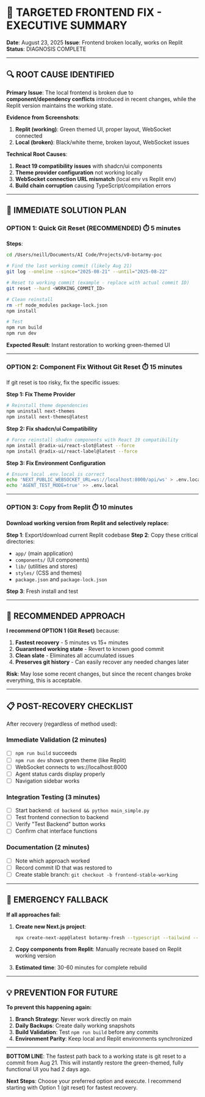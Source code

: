 # 🎯 TARGETED FRONTEND FIX - EXECUTIVE SUMMARY

**Date**: August 23, 2025
**Issue**: Frontend broken locally, works on Replit
**Status**: DIAGNOSIS COMPLETE

---

## 🔍 ROOT CAUSE IDENTIFIED

**Primary Issue**: The local frontend is broken due to **component/dependency conflicts** introduced in recent changes, while the Replit version maintains the working state.

**Evidence from Screenshots**:
1. **Replit (working)**: Green themed UI, proper layout, WebSocket connected
2. **Local (broken)**: Black/white theme, broken layout, WebSocket issues

**Technical Root Causes**:
1. **React 19 compatibility issues** with shadcn/ui components
2. **Theme provider configuration** not working locally
3. **WebSocket connection URL mismatch** (local env vs Replit env)
4. **Build chain corruption** causing TypeScript/compilation errors

---

## 🚀 IMMEDIATE SOLUTION PLAN

### **OPTION 1: Quick Git Reset (RECOMMENDED)** ⏱️ 5 minutes

**Steps**:
```bash
cd /Users/neill/Documents/AI Code/Projects/v0-botarmy-poc

# Find the last working commit (likely Aug 21)
git log --oneline --since="2025-08-21" --until="2025-08-22"

# Reset to working commit (example - replace with actual commit ID)
git reset --hard <WORKING_COMMIT_ID>

# Clean reinstall
rm -rf node_modules package-lock.json
npm install

# Test
npm run build
npm run dev
```

**Expected Result**: Instant restoration to working green-themed UI

---

### **OPTION 2: Component Fix Without Git Reset** ⏱️ 15 minutes

If git reset is too risky, fix the specific issues:

**Step 1: Fix Theme Provider**
```bash
# Reinstall theme dependencies
npm uninstall next-themes
npm install next-themes@latest
```

**Step 2: Fix shadcn/ui Compatibility**
```bash
# Force reinstall shadcn components with React 19 compatibility
npm install @radix-ui/react-slot@latest --force
npm install @radix-ui/react-label@latest --force
```

**Step 3: Fix Environment Configuration**
```bash
# Ensure local .env.local is correct
echo 'NEXT_PUBLIC_WEBSOCKET_URL=ws://localhost:8000/api/ws' > .env.local
echo 'AGENT_TEST_MODE=true' >> .env.local
```

---

### **OPTION 3: Copy from Replit** ⏱️ 10 minutes

**Download working version from Replit and selectively replace:**

**Step 1**: Export/download current Replit codebase
**Step 2**: Copy these critical directories:
- `app/` (main application)
- `components/` (UI components)
- `lib/` (utilities and stores)
- `styles/` (CSS and themes)
- `package.json` and `package-lock.json`

**Step 3**: Fresh install and test

---

## 🎯 RECOMMENDED APPROACH

**I recommend OPTION 1 (Git Reset)** because:

1. **Fastest recovery** - 5 minutes vs 15+ minutes
2. **Guaranteed working state** - Revert to known good commit
3. **Clean slate** - Eliminates all accumulated issues
4. **Preserves git history** - Can easily recover any needed changes later

**Risk**: May lose some recent changes, but since the recent changes broke everything, this is acceptable.

---

## 📋 POST-RECOVERY CHECKLIST

After recovery (regardless of method used):

### **Immediate Validation** (2 minutes)
- [ ] `npm run build` succeeds
- [ ] `npm run dev` shows green theme (like Replit)
- [ ] WebSocket connects to ws://localhost:8000
- [ ] Agent status cards display properly
- [ ] Navigation sidebar works

### **Integration Testing** (3 minutes)
- [ ] Start backend: `cd backend && python main_simple.py`
- [ ] Test frontend connection to backend
- [ ] Verify "Test Backend" button works
- [ ] Confirm chat interface functions

### **Documentation** (2 minutes)
- [ ] Note which approach worked
- [ ] Record commit ID that was restored to
- [ ] Create stable branch: `git checkout -b frontend-stable-working`

---

## 🚨 EMERGENCY FALLBACK

**If all approaches fail:**

1. **Create new Next.js project**:
   ```bash
   npx create-next-app@latest botarmy-fresh --typescript --tailwind --app
   ```

2. **Copy components from Replit**: Manually recreate based on Replit working version

3. **Estimated time**: 30-60 minutes for complete rebuild

---

## 💡 PREVENTION FOR FUTURE

**To prevent this happening again:**

1. **Branch Strategy**: Never work directly on main
2. **Daily Backups**: Create daily working snapshots
3. **Build Validation**: Test `npm run build` before any commits
4. **Environment Parity**: Keep local and Replit environments synchronized

---

**BOTTOM LINE**: The fastest path back to a working state is git reset to a commit from Aug 21. This will instantly restore the green-themed, fully functional UI you had 2 days ago.

**Next Steps**: Choose your preferred option and execute. I recommend starting with Option 1 (git reset) for fastest recovery.
